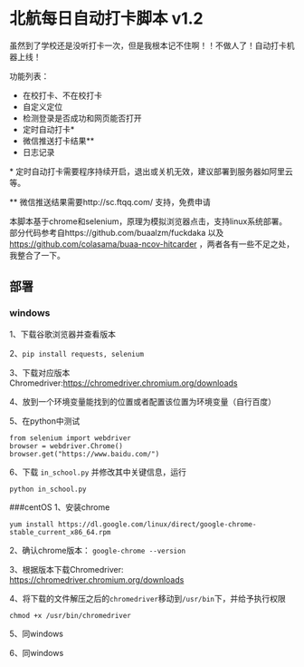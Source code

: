 # 北航每日自动打卡脚本 v1.2

虽然到了学校还是没听打卡一次，但是我根本记不住啊！！不做人了！自动打卡机器上线！

功能列表：
- 在校打卡、不在校打卡
- 自定义定位
- 检测登录是否成功和网页能否打开
- 定时自动打卡*
- 微信推送打卡结果**
- 日志记录

\* 定时自动打卡需要程序持续开启，退出或关机无效，建议部署到服务器如阿里云等。

\** 微信推送结果需要http://sc.ftqq.com/ 支持，免费申请


本脚本基于chrome和selenium，原理为模拟浏览器点击，支持linux系统部署。部分代码参考自https://github.com/buaalzm/fuckdaka 以及 https://github.com/colasama/buaa-ncov-hitcarder ，两者各有一些不足之处，我整合了一下。


## 部署
### windows
1、下载谷歌浏览器并查看版本

2、```pip install requests, selenium```

3、下载对应版本Chromedriver:https://chromedriver.chromium.org/downloads

4、放到一个环境变量能找到的位置或者配置该位置为环境变量（自行百度）

5、在python中测试
```
from selenium import webdriver
browser = webdriver.Chrome()
browser.get("https://www.baidu.com/")
````
6、下载 `in_school.py` 并修改其中关键信息，运行
```
python in_school.py
```

###centOS
1、安装chrome

```yum install https://dl.google.com/linux/direct/google-chrome-stable_current_x86_64.rpm```

2、确认chrome版本：
```google-chrome --version```

3、根据版本下载Chromedriver: https://chromedriver.chromium.org/downloads

4、将下载的文件解压之后的```chromedriver```移动到```/usr/bin```下，并给予执行权限

```chmod +x /usr/bin/chromedriver```

5、同windows

6、同windows



